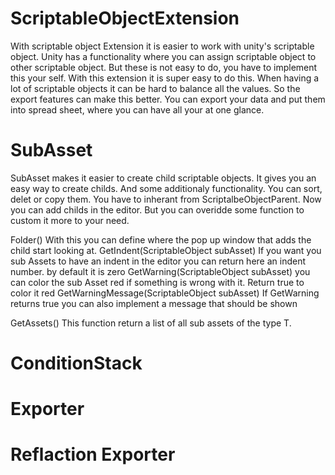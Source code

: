# ScriptableObjectExtension
With scriptable object Extension it is easier to work with unity's scriptable object. Unity has a functionality where you can assign scriptable object to other scriptable object. But these is not easy to do, you have to implement this your self. With this extension it is super easy to do this. When having a lot of scriptable objects it can be hard to balance all the values. So the export features can make this better. You can export your data and put them into spread sheet, where you can have all your at one glance.

# SubAsset
  SubAsset makes it easier to create child scriptable objects. It gives you an easy way to create childs. And some additionaly functionality. You can sort, delet or copy them.
  You have to inherant from ScriptalbeObjectParent. Now you can add childs in the editor. But you can overidde some function to custom it more to your need.
 
  Folder()
    With this you can define where the pop up window that adds the child start looking at.
  GetIndent(ScriptableObject subAsset)
    If you want you sub Assets to have an indent in the editor you can return here an indent number. by default it is zero
  GetWarning(ScriptableObject subAsset)
    you can color the sub Asset red if something is wrong with it. Return true to color it red
  GetWarningMessage(ScriptableObject subAsset)
    If GetWarning returns true you can also implement a message that should be shown
  
  GetAssets<T>()
    This function return a list of all sub assets of the type T.
  
# ConditionStack
  

# Exporter

# Reflaction Exporter
